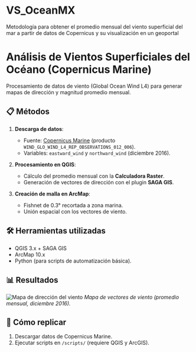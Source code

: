 # VS_OceanMX
Metodología para obtener el promedio mensual del viento superficial del mar a partir de datos de Copernicus y su visualización en un geoportal
# Análisis de Vientos Superficiales del Océano (Copernicus Marine)

Procesamiento de datos de viento (Global Ocean Wind L4) para generar mapas de dirección y magnitud promedio mensual.

## 📋 Métodos
1. **Descarga de datos**: 
   - Fuente: [Copernicus Marine](https://resources.marine.copernicus.eu) (producto `WIND_GLO_WIND_L4_REP_OBSERVATIONS_012_006`).
   - Variables: `eastward_wind` y `northward_wind` (diciembre 2016).

2. **Procesamiento en QGIS**:
   - Cálculo del promedio mensual con la **Calculadora Raster**.
   - Generación de vectores de dirección con el plugin **SAGA GIS**.

3. **Creación de malla en ArcMap**:
   - Fishnet de 0.3° recortada a zona marina.
   - Unión espacial con los vectores de viento.

## 🛠️ Herramientas utilizadas
- QGIS 3.x + SAGA GIS
- ArcMap 10.x
- Python (para scripts de automatización básica).

## 📊 Resultados
![Mapa de dirección del viento]((https://github.com/GuillermoSan84/VS_OceanMX/blob/main/VS_Oceanos.jpg?raw=true))
*Mapa de vectores de viento (promedio mensual, diciembre 2016).*

## 🚀 Cómo replicar
1. Descargar datos de Copernicus Marine.
2. Ejecutar scripts en `/scripts/` (requiere QGIS y ArcGIS).
